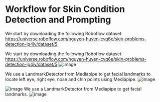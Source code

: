 # Workflow for Skin Condition Detection and Prompting

We start by downloading the following Roboflow dataset:
https://universe.roboflow.com/nguyen-huyen-cvq6e/skin-problems-detection-jp4jv/dataset/5


We start by downloading the following Roboflow dataset:
https://universe.roboflow.com/nguyen-huyen-cvq6e/skin-problems-detection-jp4jv/dataset/5
![image](https://github.com/user-attachments/assets/f1224235-b46d-4be1-af47-83e0ac687bbd)


We use a LandmarkDetector from Mediapipe to get facial landmarks to locate left eye, right eye, nose and chin points using Mediapipe.
![image](https://github.com/user-attachments/assets/16f723d9-4eb6-457a-92e6-e185ebf43933)

![image](https://github.com/user-attachments/assets/f2594630-b276-413e-88d7-d410d2a09037)
We use a LandmarkDetector from Mediapipe to get facial landmarks.
![image](https://github.com/user-attachments/assets/f2594630-b276-413e-88d7-d410d2a09037)

